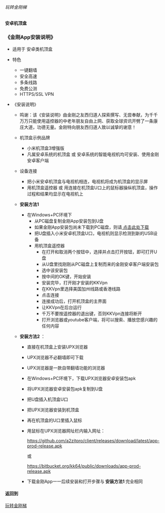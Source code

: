 ###### 玩转金刚梯
#### 安卓机顶盒
### 《金刚App安装说明》

- 适用于 安卓类机顶盒

- 特色
  - 一键翻墙
  - 安全高速 
  - 多条线路 
  - 免费公测 
  - HTTPS/SSL VPN

- 《安装说明》
  - 鸣谢：该《安装说明》由金刚之友西归道人探索撰写、无尝奉献，为千千万万只能使用遥控器的中老年朋友自由上网、获取全球资讯开劈了一条康庄大道，功德无量。金刚特向朋友西归道人致以诚挚的谢意！

  - 机顶盒示例品牌
    - 小米机顶盒3增强版
    - 凡属安卓系统的机顶盒 或 安卓系统的智能电视机均可安装、使用金刚安卓客户端
  - 设备连接
    - 把小米安卓机顶盒与电视机相连，电视机将成为机顶盒的显示屏
    - 用机顶盒遥控器 或 用连接在机顶盒U口上的鼠标器操纵机顶盒，操作过程和结果均显示在电视机上
  - <strong> 安装方法1 </strong>
    - 在Windows+PC环境下
      - 从PC磁盘复制金刚App安装包到U盘
      - 如果金刚App安装包尚未下载到PC磁盘，则请[ 点击此处下载 ](https://github.com/a2zitpro/web/blob/master/LadderFree/Android/TVBox/KKLadderAPP/KKLadderAPPGet.md)
      - 把U盘插入小米安卓机顶盒U口，电视机则显示检测到新的USB设备
      - 用机顶盒遥控器
        - 在打开和取消两个按钮中，选择并点击打开按钮，即可打开U盘
        - 从U盘里找刚刚从PC磁盘上复制而来的金刚安卓客户端安装包
        - 选中该安装包
        - 按中间的OK键，开始安装
        - 安装完毕，打开刚才安装的KKVpn
        - 在KKVpn里选择美国加州线路或香港线路
        - 点击连接
        - 连接成功后，打开机顶盒的主界面
        - 让KKVpn在后台运行
        - 千万不要按遥控器的退出键，否则KKVpn连接将断开
        - 打开浏览器或youtube客户端，将可以搜索、播放您感兴趣的任何内容

  - <strong> 安装方法2 </strong>：
    - 直接在机顶盒上安装UPX浏览器
    - UPX浏览器不必翻墙即可下载
    - UPX浏览器是一款自带翻墙功能的浏览器
    - 在Windows+PC环境下，下载UPX浏览器安卓安装包apk
    - 将UPX浏览器安卓安装包apk复制到U盘
    - 把U盘插入机顶盒U口
    - 把UPX浏览器安装到机顶盒
    - 再在机顶盒的U口里插入鼠标
    - 用鼠标在UPX浏览器网址栏内输入网址：

      https://github.com/a2zitpro/client/releases/download/latest/app-prod-release.apk

      或

      https://bitbucket.org/kk64/public/downloads/app-prod-release.apk
    - 下载金刚App一一后续安装和打开步骤与<strong> 安装方法1 </strong>完全相同

#### 返回到
[玩转金刚梯](https://github.com/a2zitpro/web/blob/master/LadderFree/A.md)
